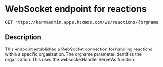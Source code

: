 # WebSocket endpoint for reactions

<pre id='liveapi-code'>GET https://karmaadmin.apps.hexmos.com/ws/reactions/{orgname}
</pre>

## Description
This endpoint establishes a WebSocket connection for handling reactions within a specific organization.
The orgname parameter identifies the organization.  This uses the websocketHandler.ServeWs function.


